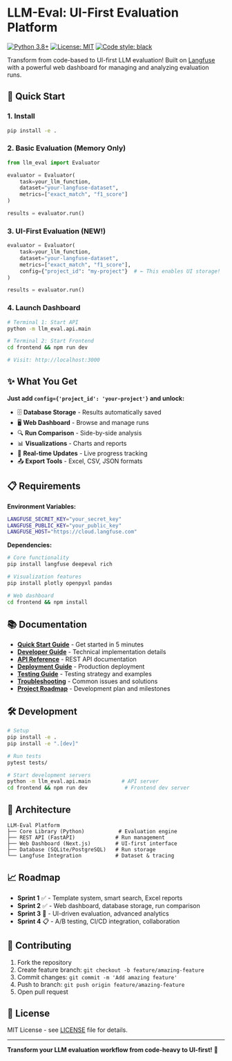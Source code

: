 # LLM-Eval: UI-First Evaluation Platform

[![Python 3.8+](https://img.shields.io/badge/python-3.8+-blue.svg)](https://www.python.org/downloads/)
[![License: MIT](https://img.shields.io/badge/License-MIT-yellow.svg)](https://opensource.org/licenses/MIT)
[![Code style: black](https://img.shields.io/badge/code%20style-black-000000.svg)](https://github.com/psf/black)

Transform from code-based to UI-first LLM evaluation! Built on [Langfuse](https://langfuse.com) with a powerful web dashboard for managing and analyzing evaluation runs.

## 🚀 Quick Start

### 1. Install
```bash
pip install -e .
```

### 2. Basic Evaluation (Memory Only)
```python
from llm_eval import Evaluator

evaluator = Evaluator(
    task=your_llm_function,
    dataset="your-langfuse-dataset",  
    metrics=["exact_match", "f1_score"]
)

results = evaluator.run()
```

### 3. UI-First Evaluation (NEW!)
```python
evaluator = Evaluator(
    task=your_llm_function,
    dataset="your-langfuse-dataset",
    metrics=["exact_match", "f1_score"],
    config={"project_id": "my-project"}  # ← This enables UI storage!
)

results = evaluator.run()
```

### 4. Launch Dashboard
```bash
# Terminal 1: Start API
python -m llm_eval.api.main

# Terminal 2: Start Frontend  
cd frontend && npm run dev

# Visit: http://localhost:3000
```

## ✨ What You Get

**Just add `config={'project_id': 'your-project'}` and unlock:**

- 🗄️ **Database Storage** - Results automatically saved
- 🖥️ **Web Dashboard** - Browse and manage runs  
- 🔍 **Run Comparison** - Side-by-side analysis
- 📊 **Visualizations** - Charts and reports
- 🔄 **Real-time Updates** - Live progress tracking
- 📤 **Export Tools** - Excel, CSV, JSON formats

## 📋 Requirements

**Environment Variables:**
```bash
LANGFUSE_SECRET_KEY="your_secret_key"
LANGFUSE_PUBLIC_KEY="your_public_key" 
LANGFUSE_HOST="https://cloud.langfuse.com"
```

**Dependencies:**
```bash
# Core functionality
pip install langfuse deepeval rich

# Visualization features
pip install plotly openpyxl pandas

# Web dashboard
cd frontend && npm install
```

## 📚 Documentation

- **[Quick Start Guide](docs/USER_GUIDE.md)** - Get started in 5 minutes
- **[Developer Guide](docs/DEVELOPER_GUIDE.md)** - Technical implementation details
- **[API Reference](docs/API_REFERENCE.md)** - REST API documentation
- **[Deployment Guide](docs/DEPLOYMENT_GUIDE.md)** - Production deployment
- **[Testing Guide](docs/TESTING_GUIDE.md)** - Testing strategy and examples
- **[Troubleshooting](docs/TROUBLESHOOTING.md)** - Common issues and solutions
- **[Project Roadmap](docs/ROADMAP.md)** - Development plan and milestones

## 🛠️ Development

```bash
# Setup
pip install -e .
pip install -e ".[dev]"

# Run tests
pytest tests/

# Start development servers
python -m llm_eval.api.main          # API server
cd frontend && npm run dev            # Frontend dev server
```

## 🎯 Architecture

```
LLM-Eval Platform
├── Core Library (Python)           # Evaluation engine
├── REST API (FastAPI)             # Run management
├── Web Dashboard (Next.js)        # UI-first interface  
├── Database (SQLite/PostgreSQL)   # Run storage
└── Langfuse Integration           # Dataset & tracing
```

## 📈 Roadmap

- **Sprint 1** ✅ - Template system, smart search, Excel reports
- **Sprint 2** ✅ - Web dashboard, database storage, run comparison  
- **Sprint 3** 🚧 - UI-driven evaluation, advanced analytics
- **Sprint 4** 📋 - A/B testing, CI/CD integration, collaboration

## 🤝 Contributing

1. Fork the repository
2. Create feature branch: `git checkout -b feature/amazing-feature`
3. Commit changes: `git commit -m 'Add amazing feature'`
4. Push to branch: `git push origin feature/amazing-feature`
5. Open pull request

## 📄 License

MIT License - see [LICENSE](LICENSE) file for details.

---

**Transform your LLM evaluation workflow from code-heavy to UI-first!** 🚀